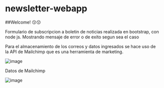 # newsletter-webapp

##Welcome! 😗😗

Formulario de subscripcion a boletin de noticias realizada en bootstrap, con node js. Mostrando mensaje de error o de exito segun sea el caso

Para el almacenamiento de los correos y datos ingresados se hace uso de la API de Mailchimp que es una herramienta de marketing. 

![image](https://user-images.githubusercontent.com/90287359/144522949-d01c5906-38be-4bae-94f6-28647309227a.png)

Datos de Mailchimp 

![image](https://user-images.githubusercontent.com/90287359/144523046-e3e482ff-32d1-46ab-89b0-4b758ce67fe7.png)


